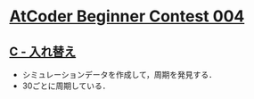 # [AtCoder Beginner Contest 004](https://atcoder.jp/contests/abc004)

## [C - 入れ替え](https://atcoder.jp/contests/abc004/tasks/abc004_3)
- シミュレーションデータを作成して，周期を発見する．
- 30ごとに周期している．
